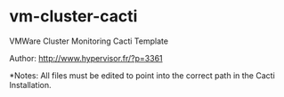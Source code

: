 vm-cluster-cacti
================

VMWare Cluster Monitoring Cacti Template


Author: 
http://www.hypervisor.fr/?p=3361

*Notes:
All files must be edited to point into the correct path in the Cacti Installation.
